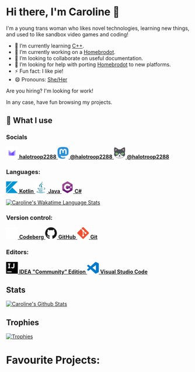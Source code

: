 # Hi there, I'm Caroline 👋

I'm a young trans woman who likes novel technologies, learning new things, and used to like sandbox video games and coding!

- 🌱 I’m currently learning [C++](https://en.wikipedia.org/wiki/C%2B%2B).
- 🔭 I’m currently working on a [Homebrodot].
- 👯 I’m looking to collaborate on useful documentation.
- 🤔 I’m looking for help with porting [Homebrodot] to new platforms.
- ⚡ Fun fact: I like pie!
- 😄 Pronouns: [She/Her](https://en.pronouns.page/@halotroop2288)

[Homebrodot]:https://github.com/Homebrodot/Godot

Are you hiring? I'm looking for work!

In any case, have fun browsing my projects.

## 🌠 What I use

<!--- Thanks for breaking my cool highlights that used code blocks, GitHub! --->

### Socials

<a href="mailto://halotroop2288@proton.me" title="Protonmail">
    <img height="32" src="/assets/protonmail.svg">
    <b>halotroop2288</b>
</a>
<a href="https://techhub.social/@halotroop2288" title="Techhub.Social">
    <img height="32" src="/assets/mastodon.svg">
    <b>@halotroop2288</b>
</a>
<a href="https://meow.social/@halotroop2288" title="Meow.Social">
    <img height="32" src="/assets/meow.png">
    <b>@halotroop2288</b>
</a>

### Languages:

<a href="https://kotlinlang.org" title="Kotlin">
    <img height="32" src="/assets/kotlin.svg">
    <b>Kotlin</b>
</a>
<a href="https://adoptium.net/" title="Adoptium">
    <img height="32" src="/assets/java.svg">
    <b>Java</b>
</a>
<a href="https://www.mono-project.com/" title="Mono">
    <img height="32" src="/assets/csharp.svg">
    <b>C#</b>
</a>

[![Caroline's Wakatime Language Stats](https://wakatime.com/share/@halotroop2288/ab39bec4-15f3-4d00-972e-9b8e04f54c1d.svg)](https://wakatime.com/@halotroop2288)

### Version control:

<a href="https://codeberg.org/halotroop2288" title="Codeberg">
    <img height="32", src="/assets/codeberg.svg">
    <b>Codeberg</b>
</a>
<a href="https://github.com" title="GitHub">
    <img height="32" src="/assets/github.svg">
    <b>GitHub</b>
</a>
<a href="https://git-scm.com" title="Git">
    <img height="32" src="/assets/git.svg">
    <b>Git</b>
</a>

### Editors:

<a href="https://www.jetbrains.com/idea/" title="IntelliJ Idea Community Edition">
    <img height="32" src="/assets/intellijidea.svg">
    <b>IDEA "Community" Edition</b>
</a>
<a href="https://code.visualstudio.com/" title="Visual Studio Code">
    <img height="32" src="/assets/visualstudiocode.svg">
    <b>Visual Studio Code</b>
</a>

## Stats

[![Caroline's Github Stats](https://github-readme-stats.vercel.app/api?username=halotroop2288)](https://github.com/halotroop2288)

## Trophies

[![Trophies](https://github-profile-trophy.vercel.app/?username=halotroop2288&theme=onedark)](https://github.com/ryo-ma/github-profile-trophy)

# Favourite Projects:
